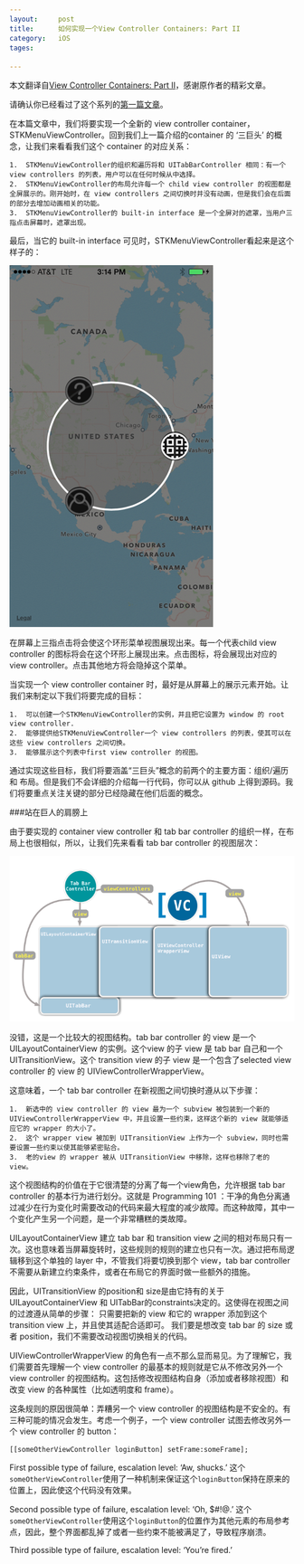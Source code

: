 ```yaml
---
layout: 	post
title:		如何实现一个View Controller Containers: Part II
category:	iOS
tages:		

---
```



本文翻译自[View Controller Containers: Part II](http://stablekernel.com/blog/view-controller-containers-part-ii/)，感谢原作者的精彩文章。

请确认你已经看过了这个系列的[第一篇文章](http://stablekernel.com/blog/view-controller-containers-part-i/)。

在本篇文章中，我们将要实现一个全新的 view controller container，STKMenuViewController。回到我们上一篇介绍的container 的 ‘三巨头’ 的概念，让我们来看看我们这个 container 的对应关系：

	1.	STKMenuViewController的组织和遍历将和 UITabBarController 相同：有一个 view controllers 的列表，用户可以在任何时候从中选择。
	2.	STKMenuViewController的布局允许每一个 child view controller 的视图都是全屏展示的。刚开始时，在 view controllers 之间切换时并没有动画，但是我们会在后面的部分去增加动画相关的功能。
	3.	STKMenuViewController的 built-in interface 是一个全屏对的遮罩，当用户三指点击屏幕时，遮罩出现。
	
最后，当它的 built-in interface 可见时，STKMenuViewController看起来是这个样子的：

![](../album/view-controller-containers-part-ii/1.png)

在屏幕上三指点击将会使这个环形菜单视图展现出来。每一个代表child view controller 的图标将会在这个环形上展现出来。点击图标，将会展现出对应的 view controller。点击其他地方将会隐掉这个菜单。

当实现一个 view controller container 时，最好是从屏幕上的展示元素开始。让我们来制定以下我们将要完成的目标：

	1.	可以创建一个STKMenuViewController的实例，并且把它设置为 window 的 root view controller.
	2.	能够提供给STKMenuViewController一个 view controllers 的列表，使其可以在这些 view controllers 之间切换。
	3.	能够展示这个列表中first view controller 的视图。

通过实现这些目标，我们将要涵盖“三巨头”概念的前两个的主要方面：组织/遍历 和 布局。但是我们不会详细的介绍每一行代码，你可以从 github 上得到源码。我们将要重点关注关键的部分已经隐藏在他们后面的概念。

###站在巨人的肩膀上

由于要实现的 container view controller 和 tab bar controller 的组织一样，在布局上也很相似，所以，让我们先来看看 tab bar controller 的视图层次：

![](../album/view-controller-containers-part-ii/2.png)

没错，这是一个比较大的视图结构。tab bar controller 的 view 是一个 UILayoutContainerView 的实例。这个view 的子 view 是 tab bar 自己和一个 UITransitionView。这个 transition view 的子 view 是一个包含了selected view controller 的 view 的 UIViewControllerWrapperView。

这意味着，一个 tab bar controller 在新视图之间切换时遵从以下步骤：
	
	1.	新选中的 view controller 的 view 最为一个 subview 被包装到一个新的 UIViewControllerWrapperView 中，并且设置一些约束，这样这个新的 view 就能够适应它的 wrapper 的大小了。
	2.	这个 wrapper view 被加到 UITransitionView 上作为一个 subview，同时也需要设置一些约束以使其能够紧密贴合。
	3.	老的view 的 wrapper 被从 UITransitionView 中移除，这样也移除了老的 view。
	
这个视图结构的价值在于它很清楚的分离了每一个view角色，允许根据 tab bar controller 的基本行为进行划分。这就是 Programming 101 ：干净的角色分离通过减少在行为变化时需要改动的代码来最大程度的减少故障。而这种故障，其中一个变化产生另一个问题，是一个非常糟糕的类故障。

UILayoutContainerView 建立 tab bar 和 transition view 之间的相对布局只有一次。这也意味着当屏幕旋转时，这些规则的规则的建立也只有一次。通过把布局逻辑移到这个单独的 layer 中，不管我们将要切换到那个 view，tab bar controller 不需要从新建立约束条件，或者在布局它的界面时做一些额外的措施。

因此，UITransitionView 的position和 size是由它持有的关于 UILayoutContainerView 和 UITabBar的constraints决定的。这使得在视图之间的过渡遵从简单的步骤： 只需要把新的 view 和它的 wrapper 添加到这个 transition view 上，并且使其适配合适即可。
我们要是想改变 tab bar 的 size 或者 position，我们不需要改动视图切换相关的代码。

UIViewControllerWrapperView 的角色有一点不那么显而易见。为了理解它，我们需要首先理解一个 view controller 的最基本的规则就是它从不修改另外一个 view controller 的视图结构。这包括修改视图结构自身（添加或者移除视图）和改变 view 的各种属性（比如透明度和 frame）。

这条规则的原因很简单：弄糟另一个 view controller 的视图结构是不安全的。有三种可能的情况会发生。考虑一个例子，一个 view controller 试图去修改另外一个 view controller 的 button：

	[[someOtherViewController loginButton] setFrame:someFrame];
	
First possible type of failure, escalation level: ‘Aw, shucks.’ 这个`someOtherViewController`使用了一种机制来保证这个`loginButton`保持在原来的位置上，因此使这个代码没有效果。

Second possible type of failure, escalation level: ‘Oh, $#!@.’  这个`someOtherViewController`使用这个`loginButton`的位置作为其他元素的布局参考点，因此，整个界面都乱掉了或者一些约束不能被满足了，导致程序崩溃。

Third possible type of failure, escalation level: ‘You’re fired.’ 